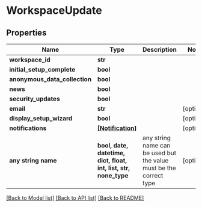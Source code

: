 # WorkspaceUpdate


## Properties
Name | Type | Description | Notes
------------ | ------------- | ------------- | -------------
**workspace_id** | **str** |  | 
**initial_setup_complete** | **bool** |  | 
**anonymous_data_collection** | **bool** |  | 
**news** | **bool** |  | 
**security_updates** | **bool** |  | 
**email** | **str** |  | [optional] 
**display_setup_wizard** | **bool** |  | [optional] 
**notifications** | [**[Notification]**](Notification.md) |  | [optional] 
**any string name** | **bool, date, datetime, dict, float, int, list, str, none_type** | any string name can be used but the value must be the correct type | [optional]

[[Back to Model list]](../README.md#documentation-for-models) [[Back to API list]](../README.md#documentation-for-api-endpoints) [[Back to README]](../README.md)


